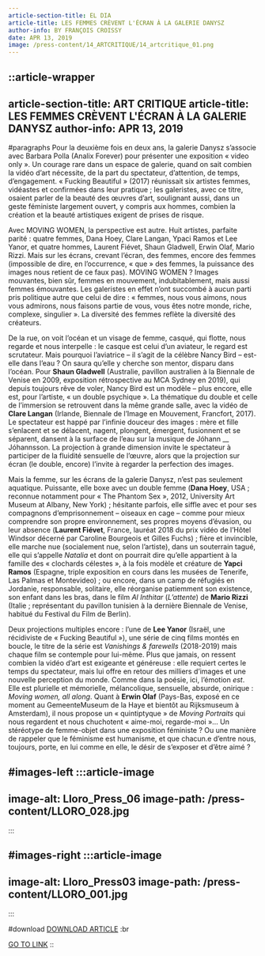```yaml
---
article-section-title: EL DIA
article-title: LES FEMMES CRÈVENT L'ÉCRAN À LA GALERIE DANYSZ
author-info: BY FRANÇOIS CROISSY
date: APR 13, 2019
image: /press-content/14_ARTCRITIQUE/14_artcritique_01.png
---
```


::article-wrapper
---
article-section-title: ART CRITIQUE
article-title: LES FEMMES CRÈVENT L'ÉCRAN À LA GALERIE DANYSZ
author-info: APR 13, 2019
---
#paragraphs
Pour la deuxième fois en deux ans, la galerie Danysz s’associe avec Barbara Polla (Analix Forever) pour présenter une exposition « video only ». Un courage rare dans un espace de galerie, quand on sait combien la vidéo d’art nécessite, de la part du spectateur, d’attention, de temps, d’engagement. « Fucking Beautiful » (2017) réunissait six artistes femmes, vidéastes et confirmées dans leur pratique ; les galeristes, avec ce titre, osaient parler de la beauté des œuvres d’art, soulignant aussi, dans un geste féministe largement ouvert, y compris aux hommes, combien la création et la beauté artistiques exigent de prises de risque. 

Avec MOVING WOMEN, la perspective est autre. Huit artistes, parfaite parité : quatre femmes, Dana Hoey, Clare Langan, Ypaci Ramos et Lee Yanor, et quatre hommes, Laurent Fiévet, Shaun Gladwell, Erwin Olaf, Mario Rizzi. Mais sur les écrans, crevant l’écran, des femmes, encore des femmes (impossible de dire, en l’occurrence, « que » des femmes, la puissance des images nous retient de ce faux pas). MOVING WOMEN ? Images mouvantes, bien sûr, femmes en mouvement, indubitablement, mais aussi femmes émouvantes. Les galeristes en effet n’ont succombé à aucun parti pris politique autre que celui de dire : « femmes, nous vous aimons, nous vous admirons, nous faisons partie de vous, vous êtes notre monde, riche, complexe, singulier ». La diversité des femmes reflète la diversité des créateurs.

De la rue, on voit l’océan et un visage de femme, casqué, qui flotte, nous regarde et nous interpelle : le casque est celui d’un aviateur, le regard est scrutateur. Mais pourquoi l’aviatrice – il s’agit de la célèbre Nancy Bird – est-elle dans l’eau ? On saura qu’elle y cherche son mentor, disparu dans l’océan. Pour **Shaun Gladwell** (Australie, pavillon australien à la Biennale de Venise en 2009, exposition rétrospective au MCA Sydney en 2019), qui depuis toujours rêve de voler, Nancy Bird est un modèle – plus encore, elle est, pour l’artiste, « un double psychique ». La thématique du double et celle de l’immersion se retrouvent dans la même grande salle, avec la vidéo de **Clare Langan** (Irlande, Biennale de l’Image en Mouvement, Francfort, 2017). Le spectateur est happé par l’infinie douceur des images : mère et fille s’enlacent et se délacent, nagent, plongent, émergent, fusionnent et se séparent, dansent à la surface de l’eau sur la musique de Jóhann \_\_ Jóhannsson. La projection à grande dimension invite le spectateur à participer de la fluidité sensuelle de l’œuvre, alors que la projection sur écran (le double, encore) l’invite à regarder la perfection des images.

Mais la femme, sur les écrans de la galerie Danysz, n’est pas seulement aquatique. Puissante, elle boxe avec un double femme (**Dana Hoey**, USA ; reconnue notamment pour « The Phantom Sex », 2012, University Art Museum at Albany, New York) ; hésitante parfois, elle siffle avec et pour ses compagnons d’emprisonnement – oiseaux en cage – comme pour mieux comprendre son propre environnement, ses propres moyens d’évasion, ou leur absence (**Laurent Fiévet**, France, lauréat 2018 du prix vidéo de l’Hôtel Windsor décerné par Caroline Bourgeois et Gilles Fuchs) ; fière et invincible, elle marche nue (socialement nue, selon l’artiste), dans un souterrain tagué, elle qui s’appelle _Natalia_ et dont on pourrait dire qu’elle appartient à la famille des « clochards célestes », à la fois modèle et créature de **Yapci Ramos** (Espagne, triple exposition en cours dans les musées de Tenerife, Las Palmas et Montevideo) ; ou encore, dans un camp de réfugiés en Jordanie, responsable, solitaire, elle réorganise patiemment son existence, son enfant dans les bras, dans le film _Al Inthitar_ (_L’attente_) de **Mario Rizzi** (Italie ; représentant du pavillon tunisien à la dernière Biennale de Venise, habitué du Festival du Film de Berlin). 

Deux projections multiples encore : l’une de **Lee Yanor** (Israël, une récidiviste de « Fucking Beautiful »), une série de cinq films montés en boucle, le titre de la série est _Vanishings & farewells_ (2018-2019) mais chaque film se contemple pour lui-même. Plus que jamais, on ressent combien la vidéo d’art est exigeante et généreuse : elle requiert certes le temps du spectateur, mais lui offre en retour des milliers d’images et une nouvelle perception du monde. Comme dans la poésie, ici, l’émotion _est_. Elle est plurielle et mémorielle, mélancolique, sensuelle, absurde, onirique : _Moving women, all along_. Quant à **Erwin Olaf** (Pays-Bas, exposé en ce moment au GemeenteMuseum de la Haye et bientôt au Rijksmuseum à Amsterdam), il nous propose un « quintiptyque » de _Moving Portraits_ qui nous regardent et nous chuchotent « aime-moi, regarde-moi »… Un stéréotype de femme-objet dans une exposition féministe ? Ou une manière de rappeler que le féminisme est humanisme, et que chacun.e d’entre nous, toujours, porte, en lui comme en elle, le désir de s’exposer et d’être aimé ?

#images-left
  :::article-image
  ---
  image-alt: Lloro_Press_06
  image-path: /press-content/LLORO_028.jpg
  ---
  :::

#images-right
  :::article-image
  ---
  image-alt: Lloro_Press03
  image-path: /press-content/LLORO_001.jpg
  ---
  :::

#download
[DOWNLOAD ARTICLE](/press-content/14_ARTCRITIQUE/ART_CRITIQUE.pdf) :br

[](https://www.eldia.es/cultura/2024/03/02/parir-renacer-yapci-ramos-santa-98938595.html)[GO TO LINK](https://www.art-critique.com/2019/04/femmes-crevent-ecran-galerie-danysz/)
::

